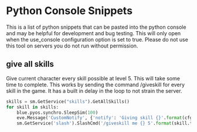 # Python Console Snippets

This is a list of python snippets that can be pasted into the python console and may be helpful for development and bug testing.  This will only open when the use_console configuration option is set to true.  Please do not use this tool on servers you do not run without permission.  

## give all skills

Give current character every skill possible at level 5.  This will take some time to complete.  This works by sending the command /giveskill for every skill in the game.  It has a built in delay in the loop to not strain the server.

``` python
skills = sm.GetService("skills").GetAllSkills()
for skill in skills:
    blue.pyos.synchro.SleepSim(100)
    eve.Message('CustomNotify', {'notify': 'Giving skill {}'.format(cfg.invtypes.Get(skill.typeID))})
    sm.GetService('slash').SlashCmd('/giveskill me {} 5'.format(skill.typeID))

```
